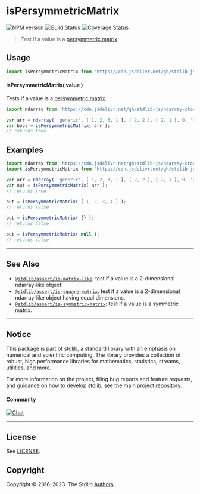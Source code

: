 <!--

@license Apache-2.0

Copyright (c) 2018 The Stdlib Authors.

Licensed under the Apache License, Version 2.0 (the "License");
you may not use this file except in compliance with the License.
You may obtain a copy of the License at

   http://www.apache.org/licenses/LICENSE-2.0

Unless required by applicable law or agreed to in writing, software
distributed under the License is distributed on an "AS IS" BASIS,
WITHOUT WARRANTIES OR CONDITIONS OF ANY KIND, either express or implied.
See the License for the specific language governing permissions and
limitations under the License.

-->

# isPersymmetricMatrix

[![NPM version][npm-image]][npm-url] [![Build Status][test-image]][test-url] [![Coverage Status][coverage-image]][coverage-url] <!-- [![dependencies][dependencies-image]][dependencies-url] -->

> Test if a value is a [persymmetric matrix][persymmetric-matrix].



<section class="usage">

## Usage

```javascript
import isPersymmetricMatrix from 'https://cdn.jsdelivr.net/gh/stdlib-js/assert-is-persymmetric-matrix@deno/mod.js';
```

#### isPersymmetricMatrix( value )

Tests if a value is a [persymmetric matrix][persymmetric-matrix].

```javascript
import ndarray from 'https://cdn.jsdelivr.net/gh/stdlib-js/ndarray-ctor@deno/mod.js';

var arr = ndarray( 'generic', [ 1, 2, 3, 1 ], [ 2, 2 ], [ 2, 1 ], 0, 'row-major' );
var bool = isPersymmetricMatrix( arr );
// returns true
```

</section>

<!-- /.usage -->

<section class="examples">

## Examples

<!-- eslint no-undef: "error" -->

```javascript
import ndarray from 'https://cdn.jsdelivr.net/gh/stdlib-js/ndarray-ctor@deno/mod.js';
import isPersymmetricMatrix from 'https://cdn.jsdelivr.net/gh/stdlib-js/assert-is-persymmetric-matrix@deno/mod.js';

var arr = ndarray( 'generic', [ 1, 2, 3, 1 ], [ 2, 2 ], [ 2, 1 ], 0, 'row-major' );
var out = isPersymmetricMatrix( arr );
// returns true

out = isPersymmetricMatrix( [ 1, 2, 3, 4 ] );
// returns false

out = isPersymmetricMatrix( {} );
// returns false

out = isPersymmetricMatrix( null );
// returns false
```

</section>

<!-- /.examples -->

<!-- Section for related `stdlib` packages. Do not manually edit this section, as it is automatically populated. -->

<section class="related">

* * *

## See Also

-   <span class="package-name">[`@stdlib/assert/is-matrix-like`][@stdlib/assert/is-matrix-like]</span><span class="delimiter">: </span><span class="description">test if a value is a 2-dimensional ndarray-like object.</span>
-   <span class="package-name">[`@stdlib/assert/is-square-matrix`][@stdlib/assert/is-square-matrix]</span><span class="delimiter">: </span><span class="description">test if a value is a 2-dimensional ndarray-like object having equal dimensions.</span>
-   <span class="package-name">[`@stdlib/assert/is-symmetric-matrix`][@stdlib/assert/is-symmetric-matrix]</span><span class="delimiter">: </span><span class="description">test if a value is a symmetric matrix.</span>

</section>

<!-- /.related -->

<!-- Section for all links. Make sure to keep an empty line after the `section` element and another before the `/section` close. -->


<section class="main-repo" >

* * *

## Notice

This package is part of [stdlib][stdlib], a standard library with an emphasis on numerical and scientific computing. The library provides a collection of robust, high performance libraries for mathematics, statistics, streams, utilities, and more.

For more information on the project, filing bug reports and feature requests, and guidance on how to develop [stdlib][stdlib], see the main project [repository][stdlib].

#### Community

[![Chat][chat-image]][chat-url]

---

## License

See [LICENSE][stdlib-license].


## Copyright

Copyright &copy; 2016-2023. The Stdlib [Authors][stdlib-authors].

</section>

<!-- /.stdlib -->

<!-- Section for all links. Make sure to keep an empty line after the `section` element and another before the `/section` close. -->

<section class="links">

[npm-image]: http://img.shields.io/npm/v/@stdlib/assert-is-persymmetric-matrix.svg
[npm-url]: https://npmjs.org/package/@stdlib/assert-is-persymmetric-matrix

[test-image]: https://github.com/stdlib-js/assert-is-persymmetric-matrix/actions/workflows/test.yml/badge.svg?branch=main
[test-url]: https://github.com/stdlib-js/assert-is-persymmetric-matrix/actions/workflows/test.yml?query=branch:main

[coverage-image]: https://img.shields.io/codecov/c/github/stdlib-js/assert-is-persymmetric-matrix/main.svg
[coverage-url]: https://codecov.io/github/stdlib-js/assert-is-persymmetric-matrix?branch=main

<!--

[dependencies-image]: https://img.shields.io/david/stdlib-js/assert-is-persymmetric-matrix.svg
[dependencies-url]: https://david-dm.org/stdlib-js/assert-is-persymmetric-matrix/main

-->

[chat-image]: https://img.shields.io/gitter/room/stdlib-js/stdlib.svg
[chat-url]: https://gitter.im/stdlib-js/stdlib/

[stdlib]: https://github.com/stdlib-js/stdlib

[stdlib-authors]: https://github.com/stdlib-js/stdlib/graphs/contributors

[umd]: https://github.com/umdjs/umd
[es-module]: https://developer.mozilla.org/en-US/docs/Web/JavaScript/Guide/Modules

[deno-url]: https://github.com/stdlib-js/assert-is-persymmetric-matrix/tree/deno
[umd-url]: https://github.com/stdlib-js/assert-is-persymmetric-matrix/tree/umd
[esm-url]: https://github.com/stdlib-js/assert-is-persymmetric-matrix/tree/esm
[branches-url]: https://github.com/stdlib-js/assert-is-persymmetric-matrix/blob/main/branches.md

[stdlib-license]: https://raw.githubusercontent.com/stdlib-js/assert-is-persymmetric-matrix/main/LICENSE

[persymmetric-matrix]: https://en.wikipedia.org/wiki/Persymmetric_matrix

<!-- <related-links> -->

[@stdlib/assert/is-matrix-like]: https://github.com/stdlib-js/assert-is-matrix-like/tree/deno

[@stdlib/assert/is-square-matrix]: https://github.com/stdlib-js/assert-is-square-matrix/tree/deno

[@stdlib/assert/is-symmetric-matrix]: https://github.com/stdlib-js/assert-is-symmetric-matrix/tree/deno

<!-- </related-links> -->

</section>

<!-- /.links -->
